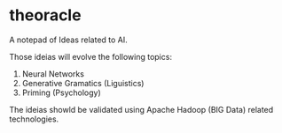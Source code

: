 # theoracle

A notepad of Ideas related to AI.

Those ideias will evolve the following topics:

1. Neural Networks
2. Generative Gramatics (Liguistics)
3. Priming (Psychology)

The ideias showld be validated using Apache Hadoop (BIG Data) related technologies. 
